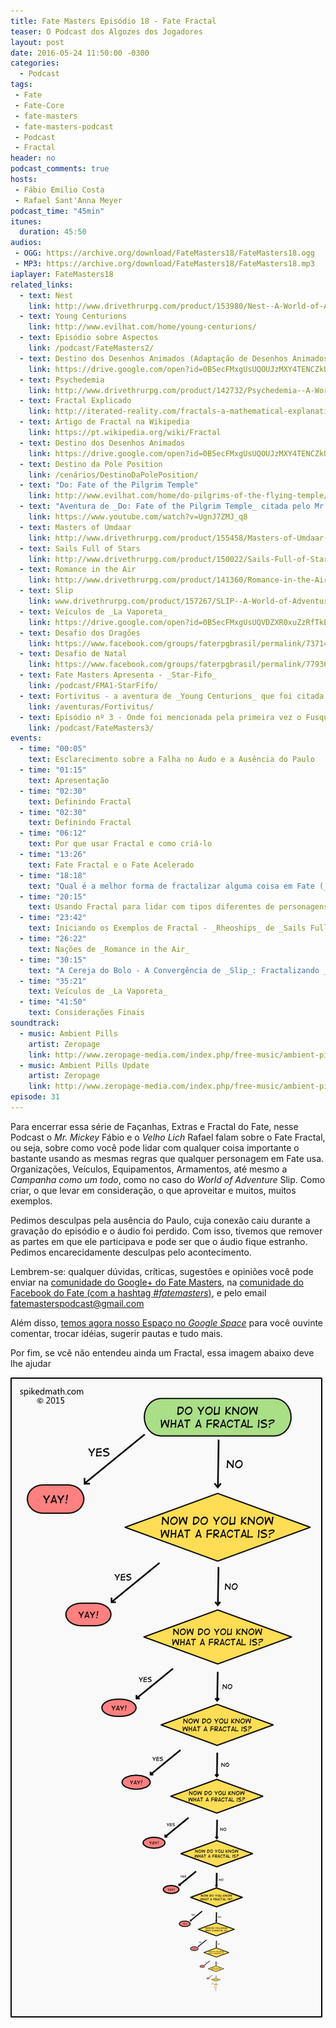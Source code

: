 ```yaml
---
title: Fate Masters Episódio 18 - Fate Fractal
teaser: O Podcast dos Algozes dos Jogadores
layout: post
date: 2016-05-24 11:50:00 -0300
categories:
  - Podcast
tags:
 - Fate
 - Fate-Core
 - fate-masters
 - fate-masters-podcast
 - Podcast
 - Fractal
header: no
podcast_comments: true 
hosts:
 - Fábio Emilio Costa
 - Rafael Sant'Anna Meyer
podcast_time: "45min"
itunes:
  duration: 45:50
audios:
 - OGG: https://archive.org/download/FateMasters18/FateMasters18.ogg       
 - MP3: https://archive.org/download/FateMasters18/FateMasters18.mp3
iaplayer: FateMasters18
related_links:
  - text: Nest
    link: http://www.drivethrurpg.com/product/153980/Nest--A-World-of-Adventure-for-Fate-Core
  - text: Young Centurions
    link: http://www.evilhat.com/home/young-centurions/
  - text: Episódio sobre Aspectos
    link: /podcast/FateMasters2/
  - text: Destino dos Desenhos Animados (Adaptação de Desenhos Animados do Mr. Mickey)
    link: https://drive.google.com/open?id=0B5ecFMxgUsUQOUJzMXY4TENCZkU
  - text: Psychedemia
    link: http://www.drivethrurpg.com/product/142732/Psychedemia--A-World-of-Adventure-for-Fate-Core
  - text: Fractal Explicado
    link: http://iterated-reality.com/fractals-a-mathematical-explanation/
  - text: Artigo de Fractal na Wikipedia
    link: https://pt.wikipedia.org/wiki/Fractal
  - text: Destino dos Desenhos Animados
    link: https://drive.google.com/open?id=0B5ecFMxgUsUQOUJzMXY4TENCZkU 
  - text: Destino da Pole Position
    link: /cenários/DestinoDaPolePosition/
  - text: "Do: Fate of the Pilgrim Temple"
    link: http://www.evilhat.com/home/do-pilgrims-of-the-flying-temple/
  - text: "Aventura de _Do: Fate of the Pilgrim Temple_ citada pelo Mr. Mickey"
    link: https://www.youtube.com/watch?v=UgnJ7ZMJ_q8
  - text: Masters of Umdaar
    link: http://www.drivethrurpg.com/product/155458/Masters-of-Umdaar--A-World-of-Adventure-for-Fate-Core
  - text: Sails Full of Stars
    link: http://www.drivethrurpg.com/product/150022/Sails-Full-of-Stars--A-World-of-Adventure-for-Fate-Core
  - text: Romance in the Air
    link: http://www.drivethrurpg.com/product/141360/Romance-in-the-Air--A-World-of-Adventure-for-Fate-Core
  - text: Slip
    link: www.drivethrurpg.com/product/157267/SLIP--A-World-of-Adventure-for-Fate-Core
  - text: Veículos de _La Vaporeta_
    link: https://drive.google.com/open?id=0B5ecFMxgUsUQVDZXR0xuZzRfTkE
  - text: Desafio dos Dragões
    link: https://www.facebook.com/groups/faterpgbrasil/permalink/737142929742082/
  - text: Desafio de Natal
    link: https://www.facebook.com/groups/faterpgbrasil/permalink/779360925520282/
  - text: Fate Masters Apresenta - _Star-Fifo_
    link: /podcast/FMA1-StarFifo/
  - text: Fortivitus - a aventura de _Young Centurions_ que foi citada pelo _Mr. Mickey_
    link: /aventuras/Fortivitus/
  - text: Episódio nº 3 - Onde foi mencionada pela primeira vez o Fusquinha e o Deslizamento do _Velho Lich_
    link: /podcast/FateMasters3/
events:
  - time: "00:05"
    text: Esclarecimento sobre a Falha no Áudo e a Ausência do Paulo
  - time: "01:15"
    text: Apresentação
  - time: "02:30"
    text: Definindo Fractal
  - time: "02:30"
    text: Definindo Fractal
  - time: "06:12"
    text: Por que usar Fractal e como criá-lo
  - time: "13:26"
    text: Fate Fractal e o Fate Acelerado
  - time: "18:18"
    text: "Qual é a melhor forma de fractalizar alguma coisa em Fate (_Spoiler_: a sua) e o que deve ser fractalizado"
  - time: "20:15"
    text: Usando Fractal para lidar com tipos diferentes de personagens
  - time: "23:42"
    text: Iniciando os Exemplos de Fractal - _Rheoships_ de _Sails Full of Stars_
  - time: "26:22"
    text: Nações de _Romance in the Air_
  - time: "30:15"
    text: "A Cereja do Bolo - A Convergência de _Slip_: Fractalizando _A CAMPANHA!_"
  - time: "35:21"
    text: Veículos de _La Vaporeta_
  - time: "41:50"
    text: Considerações Finais
soundtrack:
  - music: Ambient Pills
    artist: Zeropage
    link: http://www.zeropage-media.com/index.php/free-music/ambient-pills
  - music: Ambient Pills Update
    artist: Zeropage
    link: http://www.zeropage-media.com/index.php/free-music/ambient-pills-update
episode: 31
---
```


Para encerrar essa  série de Façanhas, Extras e Fractal do Fate, nesse Podcast o _Mr. Mickey_ Fábio e o _Velho Lich_ Rafael falam sobre o Fate Fractal, ou seja, sobre como você pode lidar com qualquer coisa importante o bastante usando as mesmas regras que qualquer personagem em Fate usa. Organizações, Veículos, Equipamentos, Armamentos, até mesmo a _Campanha como um todo_, como no caso do _World of Adventure_ Slip. Como criar, o que levar em consideração, o que aproveitar e muitos, muitos exemplos.

Pedimos desculpas pela ausência do Paulo, cuja conexão caiu durante a gravação do episódio e o áudio foi perdido. Com isso, tivemos que remover as partes em que ele participava e pode ser que o áudio fique estranho. Pedimos encarecidamente desculpas pelo acontecimento.

Lembrem-se: qualquer  dúvidas, críticas, sugestões  e opiniões você pode enviar na [comunidade do Google+ do Fate Masters][gplus], na [comunidade do Facebook do Fate (com a hashtag _#fatemasters_)][fb], e pelo email <fatemasterspodcast@gmail.com>

Além disso, [temos agora nosso Espaço no _Google Space_][spaces] para você ouvinte comentar, trocar idéias, sugerir pautas e tudo mais.

Por fim, se vcê não entendeu ainda um Fractal, essa imagem abaixo deve lhe ajudar

![[Entendeu fractal?](/images/570-fractal-flowchart.png)](/images/570-fractal-flowchart.png)

[gplus]: https://plus.google.com/communities/100913016060492249875
[fb]: https://www.facebook.com/groups/faterpgbrasil/
[spaces]: https://goo.gl/spaces/gFqsaUsaSJN1boHH9
